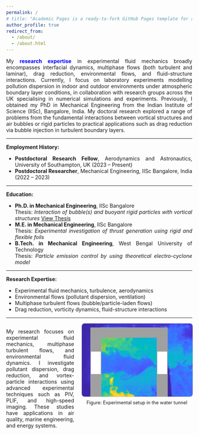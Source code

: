 ```yaml
---
permalink: /
# title: "Academic Pages is a ready-to-fork GitHub Pages template for academic personal websites"
author_profile: true
redirect_from: 
  - /about/
  - /about.html
--- 
```


 
<div style="text-align: justify;">
<p>
My <span style="color: blue;"><b>research expertise</b></span> in experimental fluid mechanics broadly encompasses interfacial dynamics, multiphase flows (both turbulent and laminar), drag reduction, environmental flows, and fluid–structure interactions. Currently, I focus on laboratory experiments modelling pollution dispersion in indoor and outdoor environments under atmospheric boundary layer conditions, in collaboration with research groups across the UK specialising in numerical simulations and experiments. Previously, I obtained my PhD in Mechanical Engineering from the Indian Institute of Science (IISc), Bangalore, India. My doctoral research explored a range of problems from the fundamental interactions between vortical structures and air bubbles or rigid particles to practical applications such as drag reduction via bubble injection in turbulent boundary layers. 
<p>

<hr>

<p><strong>Employment History:</strong></p>
<ul>
  <li><strong>Postdoctoral Research Fellow</strong>, Aerodynamics and Astronautics, University of Southampton, UK (2023 – Present)</li>
  <li><strong>Postdoctoral Researcher</strong>, Mechanical Engineering, IISc Bangalore, India (2022 – 2023)</li>
</ul>

<hr>

<p><strong>Education:</strong></p>
<ul>
  <li><strong>Ph.D. in Mechanical Engineering</strong>, IISc Bangalore  
    <br>Thesis: <em>Interaction of bubble(s) and buoyant rigid particles with vortical structures</em>  
    <a href="https://etd.iisc.ac.in/handle/2005/6016">View Thesis</a>
  </li>
  <li><strong>M.E. in Mechanical Engineering</strong>, IISc Bangalore  
    <br>Thesis: <em>Experimental investigation of thrust generation using rigid and flexible foils</em>
  </li>
  <li><strong>B.Tech. in Mechanical Engineering</strong>, West Bengal University of Technology  
    <br>Thesis: <em>Particle emission control by using theoretical electro-cyclone model</em>
  </li>
</ul>

<hr>

<p><strong>Research Expertise:</strong></p>
<ul>
  <li>Experimental fluid mechanics, turbulence, aerodynamics</li>
  <li>Environmental flows (pollutant dispersion, ventilation)</li>
  <li>Multiphase turbulent flows (bubble/particle-laden flows)</li>
  <li>Drag reduction, vorticity dynamics, fluid-structure interactions</li>
</ul>

<hr>


<div style="display: flex; align-items: flex-start; gap: 20px;">
  <!-- Left: Paragraph -->
  <div style="flex: 1;">
    <p>
      My research focuses on experimental fluid mechanics, multiphase turbulent flows,
      and environmental fluid dynamics. I investigate pollutant dispersion, drag reduction,
      and vortex-particle interactions using advanced experimental techniques such as PIV,
      PLIF, and high-speed imaging. These studies have applications in air quality,
      marine engineering, and energy systems.
    </p>
  </div>

  <!-- Right: Figure -->
  <div style="flex: 0 0 300px;">
    <img src="/images/FLOW.png" alt="Research figure" style="max-width: 100%; border: 1px solid #ccc; border-radius: 8px;">
    <p style="font-size: 0.9em; text-align: center; margin-top: 5px;">
      Figure: Experimental setup in the water tunnel
    </p>
  </div>
</div>



